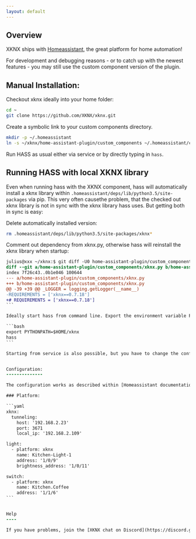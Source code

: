 ```yaml
---
layout: default
---
```



Overview
--------

XKNX ships with [Homeassistant](https://home-assistant.io/components/#search/knx), the great platform for home automation!

For development and debugging reasons - or to catch up with the newest features - you may still use the custom component version of the plugin.


Manual Installation:
--------------------

Checkout xknx ideally into your home folder:

```bash
cd ~
git clone https://github.com/XKNX/xknx.git
```

Create a symbolic link to your custom components directory.

```bash
mkdir -p ~/.homeassistant
ln -s ~/xknx/home-assistant-plugin/custom_components ~/.homeassistant/custom_components
```

Run HASS as usual either via service or by directly typing in `hass`.

Running HASS with local XKNX library
------------------------------------

Even when running hass with the XKNX component, hass will automatically install a xknx library within `.homeassistant/deps/lib/python3.5/site-packages` via pip. This very often causethe problem, that the checked out xknx library is not in sync with the xknx library hass uses. But getting both in sync is easy:

Delete automatically installed version:

```bash
rm .homeassistant/deps/lib/python3.5/site-packages/xknx*
```

Comment out dependency from xknx.py, otherwise hass will reinstall the xknx library when startup:

````diff
julius@xxx ~/xknx:$ git diff -U0 home-assistant-plugin/custom_components/xknx.py 
diff --git a/home-assistant-plugin/custom_components/xknx.py b/home-assistant-plugin/custom_components/xknx.py
index 7f26c43..0b1e046 100644
--- a/home-assistant-plugin/custom_components/xknx.py
+++ b/home-assistant-plugin/custom_components/xknx.py
@@ -39 +39 @@ _LOGGER = logging.getLogger(__name__)
-REQUIREMENTS = ['xknx==0.7.18']
+# REQUIREMENTS = ['xknx==0.7.18']
```

Ideally start hass from command line. Export the environment variable PYTHONPATH to your local xknx checkout:

```bash
export PYTHONPATH=$HOME/xknx
hass
```

Starting from service is also possible, but you have to change the configuration to make sure PYTHONPATH [is set correctly](https://stackoverflow.com/questions/45374910/how-to-pass-environment-variables-to-a-service-started-by-systemd).


Configuration:
--------------

The configuration works as described within [Homeassistant documentation](https://home-assistant.io/components/#search/knx) with the difference that the component is called `xknx` instead of `knx`.

### Platform:

```yaml 
xknx:
  tunneling:
    host: '192.168.2.23'
    port: 3671
    local_ip: '192.168.2.109'

light:
  - platform: xknx
    name: Kitchen-Light-1
    address: '1/0/9'
    brightness_address: '1/0/11'

switch:
  - platform: xknx
    name: Kitchen.Coffee
    address: '1/1/6'
```


Help
----

If you have problems, join the [XKNX chat on Discord](https://discord.gg/5XARFNT). We are happy to help :-)


